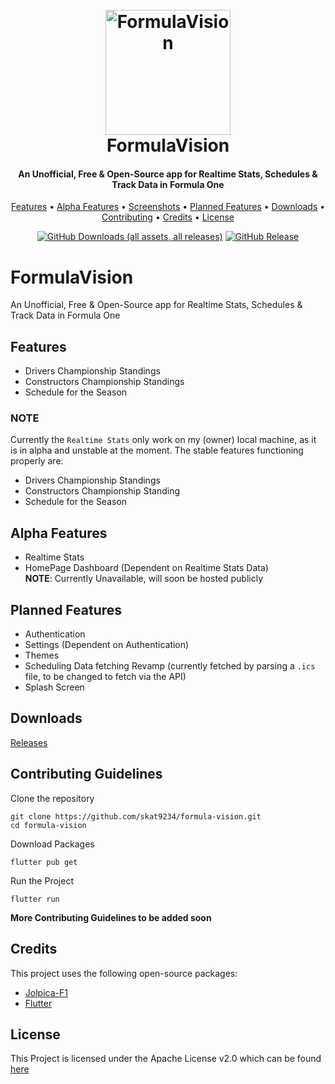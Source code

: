 
<h1 align="center">
  <br>
    <a href="https://github.com/skat9234/formula-vision"><img src="https://github.com/user-attachments/assets/c7363ebc-9bd2-47bf-b631-49e61968f9d6" alt="FormulaVision" width="200"></a>
  <br>
  FormulaVision
  <br>
</h1>

<h4 align="center">An Unofficial, Free & Open-Source app for Realtime Stats, Schedules & Track Data in Formula One</h4>

<p align="center">
  <a href="#features">Features</a> •
  <a href="#alpha-features">Alpha Features</a> •
  <a href="#screenshots">Screenshots</a> •
  <a href="#planned-features">Planned Features</a> •
  <a href="#downloads">Downloads</a> •
  <a href="#contributing-guidelines">Contributing</a> •
  <a href="#credits">Credits</a> •
  <a href="#license">License</a>
</p>

<div align="center">
  
  [![GitHub Downloads (all assets, all releases)](https://img.shields.io/github/downloads/skat9234/formula-vision/total)](https://github.com/skat9234/formula-vision/releases/latest)
  [![GitHub Release](https://img.shields.io/github/v/release/skat9234/formula-vision?display_name=tag)](https://github.com/skat9234/formula-vision/releases/latest)
  
</div>




# FormulaVision
An Unofficial, Free & Open-Source app for Realtime Stats, Schedules & Track Data in Formula One

## Features
- Drivers Championship Standings
- Constructors Championship Standings
- Schedule for the Season

### NOTE
Currently the `Realtime Stats` only work on my (owner) local machine, as it is in alpha and unstable at the moment.
The stable features functioning properly are:
  -  Drivers Championship Standings
  -  Constructors Championship Standing
  -  Schedule for the Season

## Alpha Features
  - Realtime Stats
  - HomePage Dashboard (Dependent on Realtime Stats Data) \
**NOTE**: Currently Unavailable, will soon be hosted publicly

## Planned Features
  - Authentication
  - Settings (Dependent on Authentication)
  - Themes
  - Scheduling Data fetching Revamp (currently fetched by parsing a `.ics` file, to be changed to fetch via the API)
  - Splash Screen

## Downloads
[Releases](https://github.com/skat9234/formula-vision/releases)

## Contributing Guidelines
Clone the repository
```
git clone https://github.com/skat9234/formula-vision.git
cd formula-vision
```
Download Packages
```
flutter pub get
```
Run the Project
```
flutter run
```

**More Contributing Guidelines to be added soon**

## Credits
This project uses the following open-source packages:
- [Jolpica-F1](https://github.com/jolpica/jolpica-f1)
- [Flutter](https://flutter.dev/)

## License
This Project is licensed under the Apache License v2.0 which can be found [here](https://github.com/skat9234/formula-vision/blob/main/LICENSE)
